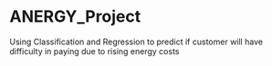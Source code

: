 # ANERGY_Project
Using Classification and Regression to predict if customer will have difficulty in paying due to rising energy costs
